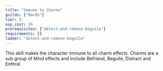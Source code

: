 ```yaml
---
title: "Immune to Charms"
guilds: ["Bards"]
tier: 3
osp_cost: 30
prerequisites: ["detect-and-remove-beguile"]
requirements: []
ladder: "detect-and-remove-beguile"
---
```

This skill makes the character immune to all charm effects. Charms are a sub group of Mind effects and include Befriend, Beguile, Distract and Enthral.